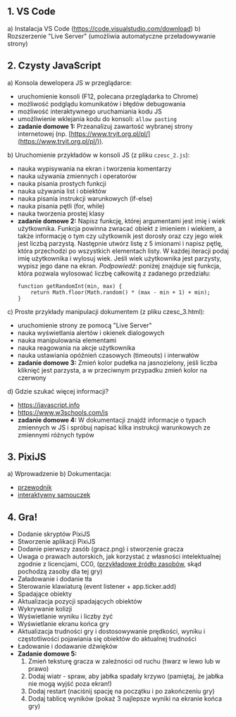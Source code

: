 ## 1. VS Code

a) Instalacja VS Code (https://code.visualstudio.com/download)
b) Rozszerzenie "Live Server" (umożliwia automatyczne przeładowywanie strony)

## 2. Czysty JavaScript

a) Konsola dewelopera JS w przeglądarce:
- uruchomienie konsoli (F12, polecana przeglądarka to Chrome)
- możliwość podglądu komunikatów i błędów debugowania
- możliwość interaktywnego uruchamiania kodu JS
- umożliwienie wklejania kodu do konsoli: `allow pasting`
- **zadanie domowe 1:**
    Przeanalizuj zawartość wybranej strony internetowej (np. [https://www.tryit.org.pl/pl/](https://www.tryit.org.pl/pl/)).

b) Uruchomienie przykładów w konsoli JS (z pliku `czesc_2.js`):
- nauka wypisywania na ekran i tworzenia komentarzy
- nauka używania zmiennych i operatorów
- nauka pisania prostych funkcji
- nauka używania list i obiektów
- nauka pisania instrukcji warunkowych (if-else)
- nauka pisania pętli (for, while)
- nauka tworzenia prostej klasy
- **zadanie domowe 2:**
    Napisz funkcję, której argumentami jest imię i wiek użytkownika. Funkcja powinna zwracać obiekt z imieniem i wiekiem, a także informację o tym czy użytkownik jest dorosły oraz czy jego wiek jest liczbą parzystą. Następnie utwórz listę z 5 imionami i napisz pętlę, która przechodzi po wszystkich elementach listy. W każdej iteracji podaj imię użytkownika i wylosuj wiek. Jeśli wiek użytkownika jest parzysty, wypisz jego dane na ekran. *Podpowiedź*: poniżej znajduje się funkcja, która pozwala wylosować liczbę całkowitą z zadanego przedziału:
    ```
    function getRandomInt(min, max) {
        return Math.floor(Math.random() * (max - min + 1) + min);
    }
    ```

c) Proste przykłady manipulacji dokumentem (z pliku czesc_3.html):
- uruchomienie strony ze pomocą "Live Server"
- nauka wyświetlania alertów i okienek dialogowych
- nauka manipulowania elementami
- nauka reagowania na akcje użytkownika
- nauka ustawiania opóźnień czasowych (timeouts) i interwałów
- **zadanie domowe 3:**
    Zmień kolor pudełka na jasnozielony, jeśli liczba kliknięć jest parzysta, a w przeciwnym przypadku zmień kolor na czerwony

d) Gdzie szukać więcej informacji?
- https://javascript.info
- https://www.w3schools.com/js
- **zadanie domowe 4:**
    W dokumentacji znajdź informacje o typach zmiennych w JS i spróbuj napisać kilka instrukcji warunkowych ze zmiennymi różnych typów

## 3. PixiJS

a) Wprowadzenie
b) Dokumentacja:
- [przewodnik](https://pixijs.com/8.x/guides)
- [interaktywny samouczek](https://pixijs.com/8.x/tutorials/getting-started#1)

## 4. Gra!

- Dodanie skryptów PixiJS
- Stworzenie aplikacji PixiJS
- Dodanie pierwszy zasób (gracz.png) i stworzenie gracza
- Uwaga o prawach autorskich, jak korzystać z własności intelektualnej zgodnie z licencjami, CC0, ([przykładowe źródło zasobów](https://opengameart.org/), skąd pochodzą zasoby dla tej gry)
- Załadowanie i dodanie tła
- Sterowanie klawiaturą (event listener + app.ticker.add)
- Spadające obiekty
- Aktualizacja pozycji spadających obiektów
- Wykrywanie kolizji
- Wyświetlanie wyniku i liczby żyć
- Wyświetlanie ekranu końca gry
- Aktualizacja trudności gry i dostosowywanie prędkości, wyniku i częstotliwości pojawiania się obiektów do aktualnej trudności
- Ładowanie i dodawanie dźwięków
- **Zadanie domowe 5:**
    1. Zmień teksturę gracza w zależności od ruchu (twarz w lewo lub w prawo)
    2. Dodaj wiatr - spraw, aby jabłka spadały krzywo (pamiętaj, że jabłka nie mogą wyjść poza ekran!)
    3. Dodaj restart (naciśnij spację na początku i po zakończeniu gry)
    4. Dodaj tablicę wyników (pokaż 3 najlepsze wyniki na ekranie końca gry)